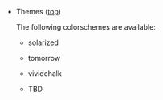 
*   <a name=themes>Themes ([top](#top))

    The following colorschemes are available:

    * solarized
    * tomorrow
    * vividchalk

    * TBD
